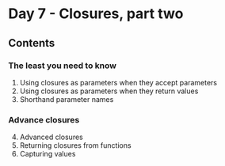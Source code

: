 # Day 7 - Closures, part two 

## Contents

### The least you need to know
1. Using closures as parameters when they accept parameters
2. Using closures as parameters when they return values 
3. Shorthand parameter names

### Advance closures
4. Advanced closures
5. Returning closures from functions
6. Capturing values



